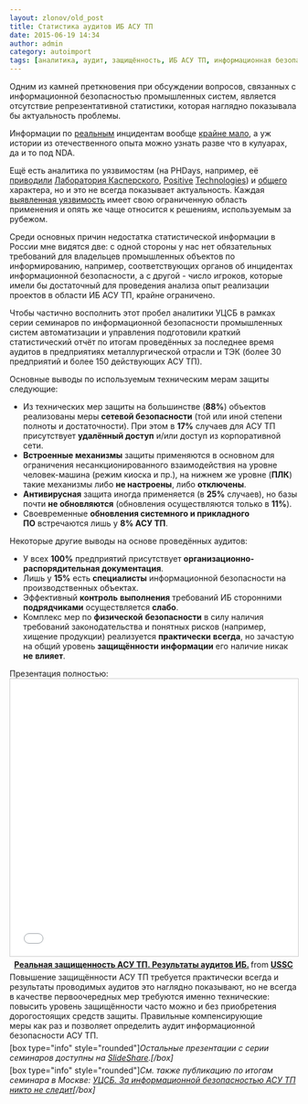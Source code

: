 ```yaml
---
layout: zlonov/old_post
title: Статистика аудитов ИБ АСУ ТП
date: 2015-06-19 14:34
author: admin
category: autoimport
tags: [аналитика, аудит, защищённость, ИБ АСУ ТП, информационная безопасность, мероприятие, статистика, УЦСБ]
---
```

Одним из камней преткновения при обсуждении вопросов, связанных с информационной безопасностью промышленных систем, является отсутствие репрезентативной статистики, которая наглядно показывала бы актуальность проблемы.

Информации по <a href="/assets/uploads/Инциденты-в-ИБ-АСУ-ТП.jpg" target="_blank">реальным</a> инцидентам вообще <a href="https://zlonov.ru/category/incidents/" target="_blank">крайне мало</a>, а уж истории из отечественного опыта можно узнать разве что в кулуарах, да и то под NDA.

Ещё есть аналитика по уязвимостям (на PHDays, например, её <a href="https://zlonov.ru/2015/05/ics-security-on-phdays/" target="_blank">приводили</a> <a href="/assets/uploads/Состояние-ИБ-АСУ-ТП-по-статистике-Лаборатории-Касперского.jpg" target="_blank">Лаборатория Касперского</a>, <a href="/assets/uploads/Доступные-из-Интернет-слева-и-уязвимые-среди-них-справа-компоненты-АСУ-ТП.png" target="_blank">Positive</a> <a href="/assets/uploads/Рост-числа-выявляемых-уязвимостей-в-АСУ-ТП-и-скорость-их-закрытия.png" target="_blank">Technologies</a>) и <a href="https://zlonov.ru/category/analytics/" target="_blank">общего</a> характера, но и это не всегда показывает актуальность. Каждая <a href="https://zlonov.ru/category/vulnerabilities/" target="_blank">выявленная уязвимость</a> имеет свою ограниченную область применения и опять же чаще относится к решениям, используемым за рубежом.

Среди основных причин недостатка статистической информации в России мне видятся две: с одной стороны у нас нет обязательных требований для владельцев промышленных объектов по информированию, например, соответствующих органов об инцидентах информационной безопасности, а с другой - число игроков, которые имели бы достаточный для проведения анализа опыт реализации проектов в области ИБ АСУ ТП, крайне ограничено.

Чтобы частично восполнить этот пробел аналитики УЦСБ в рамках серии семинаров по информационной безопасности промышленных систем автоматизации и управления подготовили краткий статистический отчёт по итогам проведённых за последнее время аудитов в предприятиях металлургической отрасли и ТЭК (более 30 предприятий и более 150 действующих АСУ ТП).

Основные выводы по используемым техническим мерам защиты следующие:
<ul>
	<li>Из технических мер защиты на большинстве (<strong>88%</strong>) объектов реализованы меры <strong>сетевой безопасности</strong> (той или иной степени полноты и достаточности). При этом в <strong>17%</strong> случаев для АСУ ТП присутствует <strong>удалённый доступ</strong> и/или доступ из корпоративной сети.</li>
	<li><strong>Встроенные механизмы</strong> защиты применяются в основном для ограничения несанкционированного взаимодействия на уровне человек-машина (режим киоска и пр.), на нижнем же уровне (<strong>ПЛК</strong>) такие механизмы либо <strong>не настроены</strong>, либо <strong>отключены</strong>.</li>
	<li><strong>Антивирусная</strong> защита иногда применяется (в <strong>25%</strong> случаев), но базы почти <strong>не обновляются</strong> (обновления осуществляются только в <strong>11%</strong>).</li>
	<li>Своевременные <strong>обновления системного и прикладного ПО</strong> встречаются лишь у <strong>8% АСУ ТП</strong>.</li>
</ul>
Некоторые другие выводы на основе проведённых аудитов:
<ul>
	<li>У всех <strong>100%</strong> предприятий присутствует <strong>организационно-распорядительная документация</strong>.</li>
	<li>Лишь у <strong>15%</strong> есть <strong>специалисты</strong> информационной безопасности на производственных объектах.</li>
	<li>Эффективный <strong>контроль</strong> <strong>выполнения</strong> требований ИБ сторонними <strong>подрядчиками</strong> осуществляется <strong>слабо</strong>.</li>
	<li>Комплекс мер по <strong>физической</strong> <strong>безопасности</strong> в силу наличия требований законодательства и понятных рисков (например, хищение продукции) реализуется <strong>практически</strong> <strong>всегда</strong>, но зачастую на общий уровень <strong>защищённости</strong> <strong>информации</strong> его наличие никак <strong>не</strong> <strong>влияет</strong>.</li>
</ul>
Презентация полностью:
<div style="margin-bottom: 5px; text-align: center;">

<iframe style="border: 1px solid #CCC; border-width: 1px; margin-bottom: 5px; max-width: 100%;" src="//www.slideshare.net/slideshow/embed_code/key/AZrTj9aAaPhZe" width="595" height="485" frameborder="0" marginwidth="0" marginheight="0" scrolling="no" allowfullscreen="allowfullscreen"> </iframe>
<div style="margin-bottom: 5px;"><strong> <a title="Реальная защищенность АСУ ТП. Результаты аудитов ИБ." href="//www.slideshare.net/USSCru/results-of-ics-information-security-audits" target="_blank">Реальная защищенность АСУ ТП. Результаты аудитов ИБ.</a> </strong> from <strong><a href="//www.slideshare.net/USSCru" target="_blank">USSC</a></strong></div>
</div>
<div style="margin-bottom: 5px;">Повышение защищённости АСУ ТП требуется практически всегда и результаты проводимых аудитов это наглядно показывают, но не всегда в качестве первоочередных мер требуются именно технические: повысить уровень защищённости часто можно и без приобретения дорогостоящих средств защиты. Правильные компенсирующие меры как раз и позволяет определить аудит информационной безопасности АСУ ТП.</div>
<div style="margin-bottom: 5px;"></div>
<div style="margin-bottom: 5px;">[box type="info" style="rounded"]<em>Остальные презентации с серии семинаров доступны на <a href="http://www.slideshare.net/USSCru/presentations?order=popular" target="_blank">SlideShare</a>.</em><em>[/box]</em></div>
<div style="margin-bottom: 5px;">
<div style="margin-bottom: 5px;">[box type="info" style="rounded"]<em>См. также публикацию по итогам семинара в Москве: <a href="http://www.anti-malware.ru/news/2015-06-11/16290" target="_blank">УЦСБ. За информационной безопасностью АСУ ТП никто не следит</a>[/box]</em></div>
</div>
